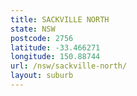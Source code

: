 ```yaml
---
title: SACKVILLE NORTH
state: NSW
postcode: 2756
latitude: -33.466271
longitude: 150.88744
url: /nsw/sackville-north/
layout: suburb
---
```

